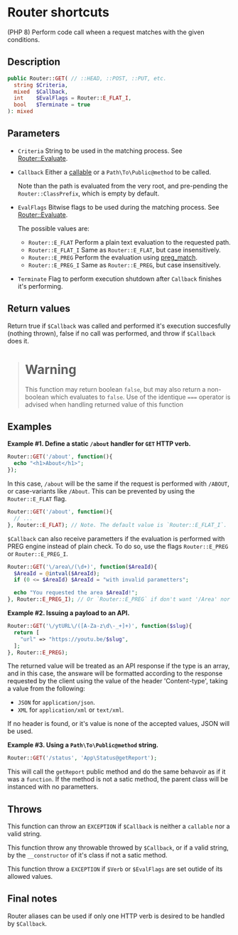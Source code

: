 # Router shortcuts

(PHP 8)
Perform code call wheen a request matches with the given conditions.

## Description

```php
public Router::GET( // ::HEAD, ::POST, ::PUT, etc.
  string $Criteria,
  mixed  $Callback,
  int    $EvalFlags = Router::E_FLAT_I,
  bool   $Terminate = true
): mixed
```

## Parameters

- `Criteria`
  String to be used in the matching process.
  See [Router::Evaluate][].
- `Callback`
  Either a [callable][] or a `Path\To\Public@method` to be called.

  Note than the path is evaluated from the very root, and pre-pending the
  `Router::ClassPrefix`, which is empty by default.
- `EvalFlags`
  Bitwise flags to be used during the matching process.
  See [Router::Evaluate][].

  The possible values are:
  - `Router::E_FLAT`
    Perform a plain text evaluation to the requested path.
  - `Router::E_FLAT_I`
    Same as `Router::E_FLAT`, but case insensitively.
  - `Router::E_PREG`
    Perform the evaluation using [preg_match][].
  - `Router::E_PREG_I`
    Same as `Router::E_PREG`, but case insensitively.

- `Terminate`
  Flag to perform execution shutdown after `Callback` finishes it's performing.

## Return values

Return true if `$Callback` was called and performed it's execution succesfully
(nothing thrown), false if no call was performed, and throw if `$Callback` does
it.

> # **Warning**
> This function may return boolean `false`, but may also return a non-boolean
> which evaluates to `false`. Use of the identique `===` operator is advised
> when handling returned value of this function

## Examples

**Example #1. Define a static `/about` handler for `GET` HTTP verb.**

```php
Router::GET('/about', function(){
  echo "<h1>About</h1>";
});
```

In this case, `/about` will be the same if the request is performed with
`/ABOUT`, or case-variants like `/About`. This can be prevented by using the
`Router::E_FLAT` flag.

```php
Router::GET('/about', function(){
  // ...
}, Router::E_FLAT); // Note. The default value is `Router::E_FLAT_I`.
```

`$Callback` can also receive parametters if the evaluation is performed with
PREG engine instead of plain check. To do so, use the flags `Router::E_PREG` or
`Router::E_PREG_I`.

```php
Router::GET('\/area\/(\d+)', function($AreaId){
  $AreaId = @intval($AreaId);
  if (0 <= $AreaId) $AreaId = "with invalid parametters";

  echo "You requested the area $AreaId!";
}, Router::E_PREG_I); // Or `Router::E_PREG` if don't want '/Area' nor '/AREA'.
```

**Example #2. Issuing a payload to an API.**

```php
Router::GET('\/ytURL\/([A-Za-z\d\-_+]+)', function($slug){
  return [
    "url" => "https://youtu.be/$slug",
  ];
}, Router::E_PREG);
```

The returned value will be treated as an API response if the type is an array,
and in this case, the answare will be formatted according to the response
requested by the client using the value of the header 'Content-type', taking a
value from the following:
- `JSON` for `application/json`.
- `XML` for `application/xml` or `text/xml`.

If no header is found, or it's value is none of the accepted values, JSON will
be used.

**Example #3. Using a `Path\To\Public@method` string.**

```php
Router::GET('/status', 'App\Status@getReport');
```

This will call the `getReport` public method and do the same behavoir as if it
was a `function`. If the method is not a satic method, the parent class will be
instanced with no parametters.

## Throws

This function can throw an `EXCEPTION` if `$Callback` is neither a `callable`
nor a valid string.

This function throw any throwable throwed by `$Callback`, or if a valid string,
by the `__constructor` of it's class if not a satic method.

This function throw a `EXCEPTION` if `$Verb` or `$EvalFlags` are set outide of
its allowed values.

## Final notes

Router aliases can be used if only one HTTP verb is desired to be handled by
`$Callback`.

[Router::Evaluate]:function.evaluate.md
[callable]:https://www.php.net/manual-lookup.php?pattern=language.types.callable
[preg_match]:https://www.php.net/manual-lookup.php?pattern=function.preg_match
